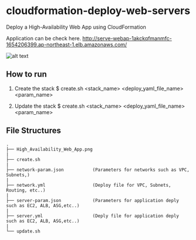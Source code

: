 # cloudformation-deploy-web-servers
Deploy a High-Availability Web App using CloudFormation

Application can be check here.
http://serve-webap-1akckqfmanmfc-1654206399.ap-northeast-1.elb.amazonaws.com/

![alt text](https://github.com/KhineWai710/cloudformation-deploy-web-servers/blob/main/High_Availability_Web_App.png)

## How to run
1. Create the stack
$ create.sh <stack_name> <deploy_yaml_file_name> <param_name>

2. Update the stack
$ create.sh <stack_name> <deploy_yaml_file_name> <param_name>

## File Structures
```
.
├── High_Availability_Web_App.png
|
├── create.sh
|
├── network-param.json           (Parameters for networks such as VPC, Subnets,)
|
├── network.yml                  (Deploy file for VPC, Subnets, Routing, etc..)
|
├── server-param.json            (Parameters for application deply such as EC2, ALB, ASG,etc..)
|
├── server.yml                   (Deply file for application deply such as EC2, ALB, ASG,etc..)
|
└── update.sh
```

